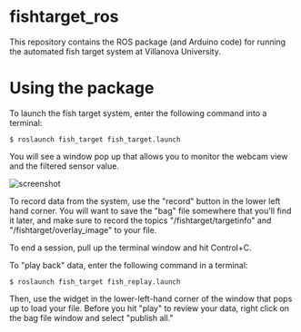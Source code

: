 # fishtarget_ros
This repository contains the ROS package (and Arduino code) for running the automated fish target system at Villanova University.

# Using the package

To launch the fish target system, enter the following command into a terminal:

```$ roslaunch fish_target fish_target.launch```

You will see a window pop up that allows you to monitor the webcam view and the filtered sensor value.

![screenshot](https://github.com/Alexanderallenbrown/fishtarget_ros/blob/master/RQT_screen.png?raw=true)

To record data from the system, use the "record" button in the lower left hand corner. You will want to save the "bag" file somewhere that you'll find it later, and make sure to record the topics "/fishtarget/targetinfo" and "/fishtarget/overlay_image" to your file.

To end a session, pull up the terminal window and hit Control+C.

To "play back" data, enter the following command in a terminal:

```$ roslaunch fish_target fish_replay.launch```

Then, use the widget in the lower-left-hand corner of the window that pops up to load your file. Before you hit "play" to review your data, right click on the bag file window and select "publish all."

